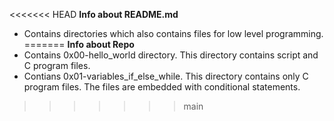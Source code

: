 <<<<<<< HEAD
**Info about README.md**
* Contains directories which also contains files for low level programming.
=======
**Info about Repo**
* Contains 0x00-hello_world directory. This directory contains script and C program files.
* Contians 0x01-variables_if_else_while. This directory contains only C program files. The files are embedded with conditional statements.

>>>>>>> main
